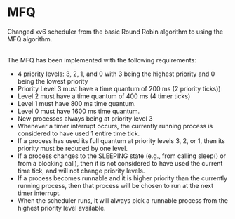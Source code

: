 # MFQ

Changed xv6 scheduler from the basic Round Robin algorithm to using the MFQ algorithm.

<br/>
The MFQ has been implemented with the following requirements:

* 4 priority levels: 3, 2, 1, and 0 with 3 being the highest priority and 0 being the lowest priority <br/>
* Priority Level 3 must have a time quantum of 200 ms (2 priority ticks))
* Level 2 must have a time quantum of 400 ms (4 timer ticks)
* Level 1 must have 800 ms time quantum.
* Level 0 must have 1600 ms time quantum.
* New processes always being at priority level 3 
* Whenever a timer interrupt occurs, the currently running process is considered to have used 1 entire time tick.
* If a process has used its full quantum at priority levels 3, 2, or 1, then its priority must be reduced by one level.
* If a process changes to the SLEEPING state (e.g., from calling sleep() or from a blocking call), then it is not considered to have used the current time tick, and will not change priority levels.
* If a process becomes runnable and it is higher priority than the currently running process, then that process will be chosen to run at the next timer interrupt.
* When the scheduler runs, it will always pick a runnable process from the highest priority level available.
